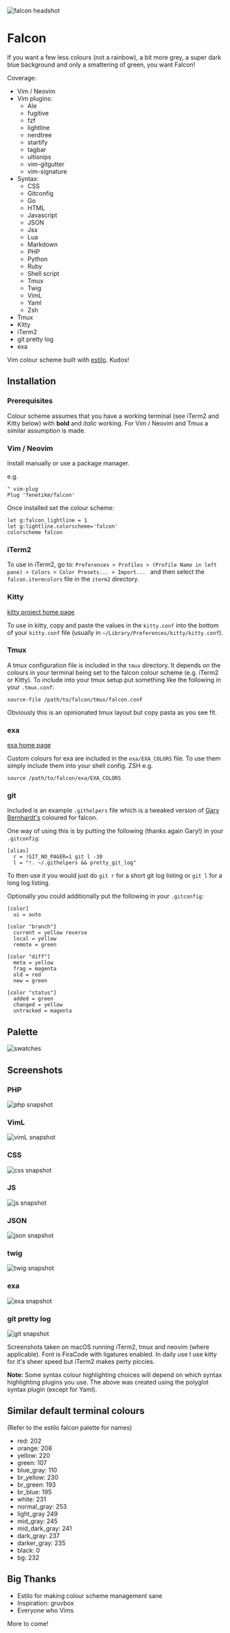 ![falcon headshot](https://raw.githubusercontent.com/fenetikm/falcon/master/support/headshot.jpg)

# Falcon

If you want a few less colours (not a rainbow), a bit more grey, a super dark blue background and only a smattering of green, you want Falcon!

Coverage:
* Vim / Neovim
* Vim plugins:
  * Ale
  * fugitive
  * fzf
  * lightline
  * nerdtree
  * startify
  * tagbar
  * ultisnips
  * vim-gitgutter
  * vim-signature
* Syntax:
  * CSS
  * Gitconfig
  * Go
  * HTML
  * Javascript
  * JSON
  * Jsx
  * Lua
  * Markdown
  * PHP
  * Python
  * Ruby
  * Shell script
  * Tmux
  * Twig
  * VimL
  * Yaml
  * Zsh
* Tmux
* Kitty
* iTerm2
* git pretty log
* exa

Vim colour scheme built with [estilo](https://github.com/jacoborus/estilo). Kudos!

## Installation

### Prerequisites

Colour scheme assumes that you have a working terminal (see iTerm2 and Kitty below) with **bold** and *italic* working. For Vim / Neovim and Tmux a similar assumption is made.

### Vim / Neovim

Install manually or use a package manager.

e.g.

```viml
" vim-plug
Plug 'fenetikm/falcon'
```

Once installed set the colour scheme:

```viml
let g:falcon_lightline = 1
let g:lightline.colorscheme='falcon'
colorscheme falcon
```

### iTerm2

To use in iTerm2, go to: `Preferences > Profiles > (Profile Name in left pane) > Colors > Color Presets... > Import... ` and then select the `falcon.itermcolors` file in the `iterm2` directory.

### Kitty

[kitty project home page](https://github.com/kovidgoyal/kitty)

To use in kitty, copy and paste the values in the `kitty.conf` into the bottom of your `kitty.conf` file (usually in `~/Library/Preferences/kitty/kitty.conf`).

### Tmux

A tmux configuration file is included in the `tmux` directory. It depends on the colours in your terminal being set to the falcon colour scheme (e.g. iTerm2 or Kitty). To include into your tmux setup put something like the following in your `.tmux.conf`:

```
source-file /path/to/falcon/tmux/falcon.conf
```

Obviously this is an opinionated tmux layout but copy pasta as you see fit.

### exa

[exa home page](https://the.exa.website/)

Custom colours for exa are included in the `exa/EXA_COLORS` file. To use them simply include them into your shell config. ZSH e.g.

```
source /path/to/falcon/exa/EXA_COLORS
```

### git

Included is an example `.githelpers` file which is a tweaked version of [Gary Bernhardt's](https://github.com/garybernhardt/dotfiles) coloured for falcon.

One way of using this is by putting the following (thanks again Gary!) in your `.gitconfig`:

```gitconfig
[alias]
  r = !GIT_NO_PAGER=1 git l -30
  l = "!. ~/.githelpers && pretty_git_log"
```

To then use it you would just do `git r` for a short git log listing or `git l` for a long log listing.

Optionally you could additionally put the following in your `.gitconfig`:

```gitconfig
[color]
  ui = auto

[color "branch"]
  current = yellow reverse
  local = yellow
  remote = green

[color "diff"]
  meta = yellow
  frag = magenta
  old = red
  new = green

[color "status"]
  added = green
  changed = yellow
  untracked = magenta
```

## Palette

![swatches](https://raw.githubusercontent.com/fenetikm/falcon/master/support/swatches.png)

## Screenshots

### PHP

![php snapshot](https://raw.githubusercontent.com/fenetikm/falcon/master/support/snaps/php.png)

### VimL

![vimL snapshot](https://raw.githubusercontent.com/fenetikm/falcon/master/support/snaps/vimL.png)

### CSS

![css snapshot](https://raw.githubusercontent.com/fenetikm/falcon/master/support/snaps/css.png)

### JS

![js snapshot](https://raw.githubusercontent.com/fenetikm/falcon/master/support/snaps/js.png)

### JSON

![json snapshot](https://raw.githubusercontent.com/fenetikm/falcon/master/support/snaps/json.png)

### twig

![twig snapshot](https://raw.githubusercontent.com/fenetikm/falcon/master/support/snaps/twig.png)

### exa

![exa snapshot](https://raw.githubusercontent.com/fenetikm/falcon/master/support/snaps/exa.png)

### git pretty log

![git snapshot](https://raw.githubusercontent.com/fenetikm/falcon/master/support/snaps/gitr.png)

Screenshots taken on macOS running iTerm2, tmux and neovim (where applicable). Font is FiraCode with ligatures enabled. In daily use I use kitty for it's sheer speed but iTerm2 makes perty piccies.

**Note:** Some syntax colour highlighting choices will depend on which syntax highlighting plugins you use. The above was created using the polyglot syntax plugin (except for Yaml).

## Similar default terminal colours

(Refer to the estilo falcon palette for names)

* red: 202
* orange: 208
* yellow: 220
* green: 107
* blue_gray: 110
* br_yellow: 230
* br_green: 193
* br_blue: 195
* white: 231
* normal_gray: 253
* light_gray 249
* mid_gray: 245
* mid_dark_gray: 241
* dark_gray: 237
* darker_gray: 235
* black: 0
* bg: 232

## Big Thanks

* Estilo for making colour scheme management sane
* Inspiration: gruvbox
* Everyone who Vims

More to come!
